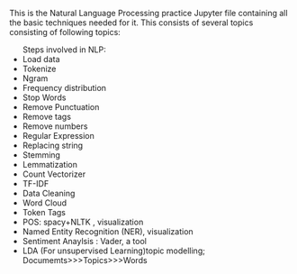 This is the Natural Language Processing practice Jupyter file containing all the basic techniques needed for it. 
This consists of several topics consisting of following topics:

<div>
    <ul>Steps involved in NLP:
        <li>Load data
            <li> Tokenize
                <li>Ngram
                    <li>Frequency distribution
                        <li>Stop Words
                            <li>Remove Punctuation
                                <li>Remove tags
                                    <li>Remove numbers
                                        <li> Regular Expression
                                            <li>Replacing string
                                                <li>Stemming
                                                    <li>Lemmatization
                                                        <li>Count Vectorizer
                                                            <li>TF-IDF
                                                                <li>Data Cleaning
                                                                    <li>Word Cloud
                                                                        <li>Token Tags
                                                                            <li>POS: spacy+NLTK , visualization
                                                                                <li>Named Entity Recognition (NER), visualization
                                                                                    <li>Sentiment Anaylsis : Vader, a tool
                                                                                        <li>LDA (For unsupervised Learning)topic modelling; Documemts>>>Topics>>>Words
                                                                                            </ul>
</div>                                                                                            

